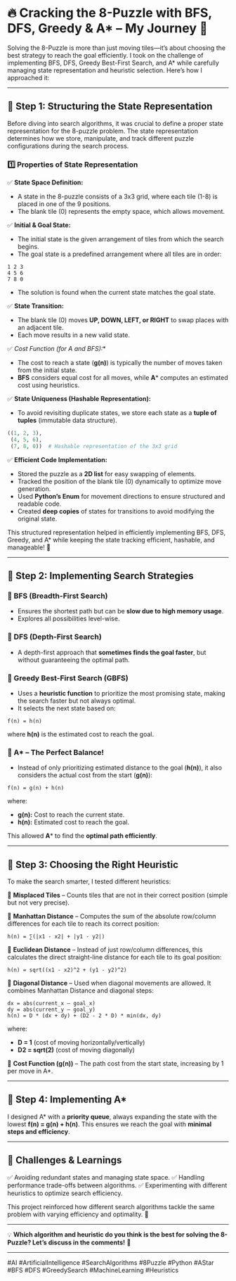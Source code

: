 # 🔥 Cracking the 8-Puzzle with BFS, DFS, Greedy & A* – My Journey 🚀

Solving the 8-Puzzle is more than just moving tiles—it’s about choosing the best strategy to reach the goal efficiently. I took on the challenge of implementing BFS, DFS, Greedy Best-First Search, and A* while carefully managing state representation and heuristic selection. Here’s how I approached it:

---

## 🔹 Step 1: Structuring the State Representation

Before diving into search algorithms, it was crucial to define a proper state representation for the 8-puzzle problem. The state representation determines how we store, manipulate, and track different puzzle configurations during the search process.

### 1️⃣ Properties of State Representation

✅ **State Space Definition:**
- A state in the 8-puzzle consists of a 3x3 grid, where each tile (1-8) is placed in one of the 9 positions.
- The blank tile (0) represents the empty space, which allows movement.

✅ **Initial & Goal State:**
- The initial state is the given arrangement of tiles from which the search begins.
- The goal state is a predefined arrangement where all tiles are in order:
  
```
1 2 3
4 5 6
7 8 0
```
- The solution is found when the current state matches the goal state.

✅ **State Transition:**
- The blank tile (0) moves **UP, DOWN, LEFT, or RIGHT** to swap places with an adjacent tile.
- Each move results in a new valid state.

✅ **Cost Function (for A* and BFS):**
- The cost to reach a state (**g(n)**) is typically the number of moves taken from the initial state.
- **BFS** considers equal cost for all moves, while **A*** computes an estimated cost using heuristics.

✅ **State Uniqueness (Hashable Representation):**
- To avoid revisiting duplicate states, we store each state as a **tuple of tuples** (immutable data structure).

```python
((1, 2, 3),
 (4, 5, 6),
 (7, 8, 0))  # Hashable representation of the 3x3 grid
```

✅ **Efficient Code Implementation:**
- Stored the puzzle as a **2D list** for easy swapping of elements.
- Tracked the position of the blank tile (0) dynamically to optimize move generation.
- Used **Python’s Enum** for movement directions to ensure structured and readable code.
- Created **deep copies** of states for transitions to avoid modifying the original state.

This structured representation helped in efficiently implementing BFS, DFS, Greedy, and A* while keeping the state tracking efficient, hashable, and manageable! 🚀

---

## 🔹 Step 2: Implementing Search Strategies

### 🔹 BFS (Breadth-First Search)
- Ensures the shortest path but can be **slow due to high memory usage**.
- Explores all possibilities level-wise.

### 🔹 DFS (Depth-First Search)
- A depth-first approach that **sometimes finds the goal faster**, but without guaranteeing the optimal path.

### 🔹 Greedy Best-First Search (GBFS)
- Uses a **heuristic function** to prioritize the most promising state, making the search faster but not always optimal.
- It selects the next state based on:

```
f(n) = h(n)
```

where **h(n)** is the estimated cost to reach the goal.

### 🔹 A* – The Perfect Balance!
- Instead of only prioritizing estimated distance to the goal (**h(n)**), it also considers the actual cost from the start (**g(n)**):

```
f(n) = g(n) + h(n)
```

where:
- **g(n):** Cost to reach the current state.
- **h(n):** Estimated cost to reach the goal.

This allowed **A*** to find the **optimal path efficiently**.

---

## 🔹 Step 3: Choosing the Right Heuristic

To make the search smarter, I tested different heuristics:

📌 **Misplaced Tiles** – Counts tiles that are not in their correct position (simple but not very precise).

📌 **Manhattan Distance** – Computes the sum of the absolute row/column differences for each tile to reach its correct position:

```
h(n) = ∑(|x1 - x2| + |y1 - y2|)
```

📌 **Euclidean Distance** – Instead of just row/column differences, this calculates the direct straight-line distance for each tile to its goal position:

```
h(n) = sqrt((x1 - x2)^2 + (y1 - y2)^2)
```

📌 **Diagonal Distance** – Used when diagonal movements are allowed. It combines Manhattan Distance and diagonal steps:

```
dx = abs(current_x – goal_x)
dy = abs(current_y – goal_y)
h(n) = D * (dx + dy) + (D2 - 2 * D) * min(dx, dy)
```

where:
- **D = 1** (cost of moving horizontally/vertically)
- **D2 = sqrt(2)** (cost of moving diagonally)

📌 **Cost Function (g(n))** – The path cost from the start state, increasing by 1 per move in A*.

---

## 🔹 Step 4: Implementing A*
I designed A* with a **priority queue**, always expanding the state with the lowest **f(n) = g(n) + h(n)**. This ensures we reach the goal with **minimal steps and efficiency**.

---

## 🔹 Challenges & Learnings
✅ Avoiding redundant states and managing state space.
✅ Handling performance trade-offs between algorithms.
✅ Experimenting with different heuristics to optimize search efficiency.

This project reinforced how different search algorithms tackle the same problem with varying efficiency and optimality. 🚀

---

💡 **Which algorithm and heuristic do you think is the best for solving the 8-Puzzle? Let’s discuss in the comments!** 🔽

---

#AI #ArtificialIntelligence #SearchAlgorithms #8Puzzle #Python #AStar #BFS #DFS #GreedySearch #MachineLearning #Heuristics
